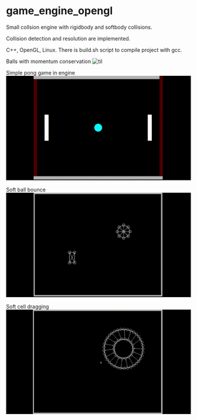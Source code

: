 # game_engine_opengl

Small collsion engine with rigidbody and softbody collisions. 

Collision detection and resolution are implemented.

C++, OpenGL, Linux. There is build.sh script to compile project with gcc.

Balls with momentum conservation
![til](./gifs/balls.gif)

Simple pong game in engine
![til](./gifs/pong.gif)

Soft ball bounce
![til](./gifs/softball.gif)

Soft cell dragging
![til](./gifs/cell.gif)
